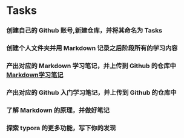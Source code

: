 # Tasks
### 创建自己的 Github 账号,新建仓库，并将其命名为 Tasks
### 创建个人文件夹并用 Markdown 记录之后阶段所有的学习内容
### 产出对应的 Markdown 学习笔记，并上传到 Github 的仓库中 [Markdown学习笔记](E:\Geek考核\Markdown.md)
### 产出对应的 Github 入门学习笔记，并上传到 Github 的仓库中
### 了解 Markdown 的原理，并做好笔记
### 探索 typora 的更多功能，写下你的发现
